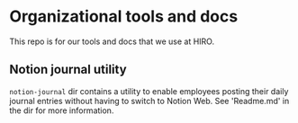 # Organizational tools and docs

This repo is for our tools and docs that we use at HIRO.

## Notion journal utility
`notion-journal` dir contains a utility to enable employees 
posting their daily journal entries without having to switch to Notion Web.
See 'Readme.md' in the dir for more information.


